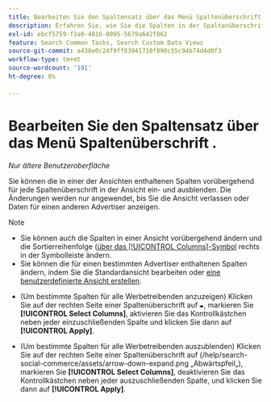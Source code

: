 ```yaml
---
title: Bearbeiten Sie den Spaltensatz über das Menü Spaltenüberschrift .
description: Erfahren Sie, wie Sie die Spalten in der Spaltenüberschrift anzeigen und ausblenden.
exl-id: ebcf5759-f3a0-4816-8095-5679a642f862
feature: Search Common Tasks, Search Custom Data Views
source-git-commit: a438e0c24f9ff83941710f890c55c94b74d4d0f3
workflow-type: tm+mt
source-wordcount: '191'
ht-degree: 0%

---
```


# Bearbeiten Sie den Spaltensatz über das Menü Spaltenüberschrift .

<!-- Doesn't include instructions for legacy Portfolios views; not available for Reports -->

*Nur ältere Benutzeroberfläche*

Sie können die in einer der Ansichten enthaltenen Spalten vorübergehend für jede Spaltenüberschrift in der Ansicht ein- und ausblenden. Die Änderungen werden nur angewendet, bis Sie die Ansicht verlassen oder Daten für einen anderen Advertiser anzeigen.

>[!NOTE]
>
>* Sie können auch die Spalten in einer Ansicht vorübergehend ändern und die Sortierreihenfolge ([&#x200B; über das [!UICONTROL Columns]-Symbol](/help/search-social-commerce/common-tasks/data-views/ad-hoc-settings/column-set-edit-sort-icon.md) rechts in der Symbolleiste ändern.
>* Sie können die für einen bestimmten Advertiser enthaltenen Spalten ändern, indem Sie die Standardansicht bearbeiten oder [eine benutzerdefinierte Ansicht erstellen](/help/search-social-commerce/common-tasks/data-views/custom-default-views-manage.md#create-custom-view).

* (Um bestimmte Spalten für alle Werbetreibenden anzuzeigen) Klicken Sie auf der rechten Seite einer Spaltenüberschrift auf ![Pfeil nach unten](/help/search-social-commerce/assets/arrow-down-expand.png "Pfeil nach unten"), markieren Sie **[!UICONTROL Select Columns]**, aktivieren Sie das Kontrollkästchen neben jeder einzuschließenden Spalte und klicken Sie dann auf **[!UICONTROL Apply]**.

* (Um bestimmte Spalten für alle Werbetreibenden auszublenden) Klicken Sie auf der rechten Seite einer Spaltenüberschrift auf  (/help/search-social-commerce/assets/arrow-down-expand.png „Abwärtspfeil„), markieren Sie **[!UICONTROL Select Columns]**, deaktivieren Sie das Kontrollkästchen neben jeder auszuschließenden Spalte, und klicken Sie dann auf **[!UICONTROL Apply]**.
